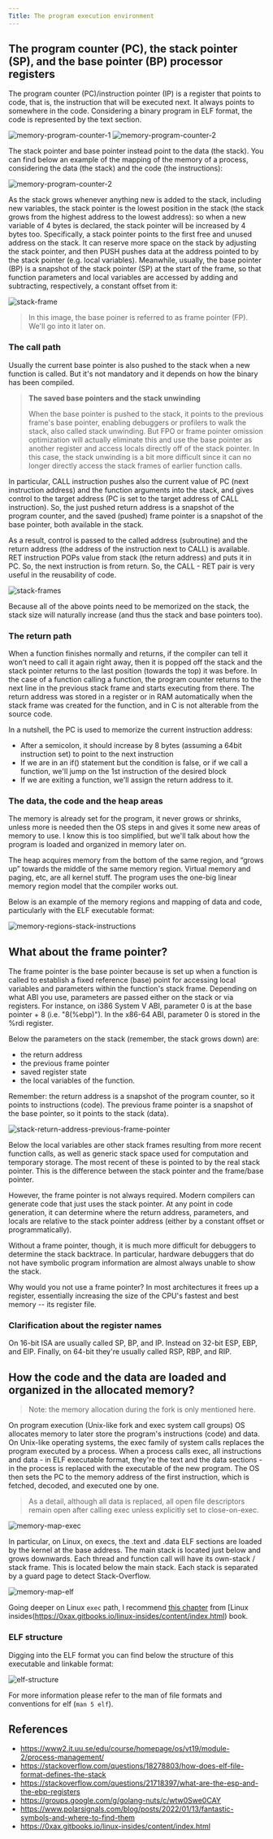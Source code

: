 ```yaml
---
Title: The program execution environment
---
```


## The program counter (PC), the stack pointer (SP), and the base pointer (BP) processor registers

The program counter (PC)/instruction pointer (IP) is a register that points to code, that is, the instruction that will be executed next.
It always points to somewhere in the code. Considering a binary program in ELF format, the code is represented by the text section.

![memory-program-counter-1](https://raw.githubusercontent.com/maxgio92/notes/14bdde325f646b53ee0b6501f0ba9d3ecbaded4f/content/notes/memory-cpu-program-counter.gif)
![memory-program-counter-2](https://raw.githubusercontent.com/maxgio92/notes/14bdde325f646b53ee0b6501f0ba9d3ecbaded4f/content/notes/memory-cpu-program-counter-1.gif)

The stack pointer and base pointer instead point to the data (the stack).
You can find below an example of the mapping of the memory of a process, considering the data (the stack) and the code (the instructions):

![memory-program-counter-2](https://raw.githubusercontent.com/maxgio92/notes/3db4d57bd2a84df56925e19ab24b03badfd649f1/content/notes/memory-process-data-code.png)

As the stack grows whenever anything new is added to the stack, including new variables, the stack pointer is the lowest position in the stack (the stack grows from the highest address to the lowest address): so when a new variable of 4 bytes is declared, the stack pointer will be increased by 4 bytes too.
Specifically, a stack pointer points to the first free and unused address on the stack.
It can reserve more space on the stack by adjusting the stack pointer, and then PUSH pushes data at the address pointed to by the stack pointer (e.g. local variables).
Meanwhile, usually, the base pointer (BP) is a snapshot of the stack pointer (SP) at the start of the frame, so that function parameters and local variables are accessed by adding and subtracting, respectively, a constant offset from it:

![stack-frame](https://raw.githubusercontent.com/maxgio92/notes/14bdde325f646b53ee0b6501f0ba9d3ecbaded4f/content/notes/memory-stack-frames-simple.png)
> In this image, the base poiner is referred to as frame pointer (FP). We'll go into it later on.

### The call path

Usually the current base pointer is also pushed to the stack when a new function is called. But it's not mandatory and it depends on how the binary has been compiled.

> **The saved base pointers and the stack unwinding**
> 
> When the base pointer is pushed to the stack, it points to the previous frame's base pointer, enabling debuggers or profilers to walk the stack, also called stack unwinding. But FPO or frame pointer omission optimization will actually eliminate this and use the base pointer as another register and access locals directly off of the stack pointer. In this case, the stack unwinding is a bit more difficult since it can no longer directly access the stack frames of earlier function calls.

In particular, CALL instruction pushes also the current value of PC (next instruction address) and the function arguments into the stack, and gives control to the target address (PC is set to the target address of CALL instruction).
So, the just pushed return address is a snapshot of the program counter, and the saved (pushed) frame pointer is a snapshot of the base pointer, both available in the stack.

As a result, control is passed to the called address (subroutine) and the return address (the address of the instruction next to CALL) is available.
RET instruction POPs value from stack (the return address) and puts it in PC.
So, the next instruction is from return.
So, the CALL - RET pair is very useful in the reusability of code.

![stack-frames](https://raw.githubusercontent.com/maxgio92/notes/14bdde325f646b53ee0b6501f0ba9d3ecbaded4f/content/notes/memory-stack-frames.png)

Because all of the above points need to be memorized on the stack, the stack size will naturally increase (and thus the stack and base pointers too).

### The return path

When a function finishes normally and returns, if the compiler can tell it won’t need to call it again right away, then it is popped off the stack and the stack pointer returns to the last position (towards the top) it was before. In the case of a function calling a function, the program counter returns to the next line in the previous stack frame and starts executing from there. The return address was stored in a register or in RAM automatically when the stack frame was created for the function, and in C is not alterable from the source code.

In a nutshell, the PC is used to memorize the current instruction address:
- After a semicolon, it should increase by 8 bytes (assuming a 64bit instruction set) to point to the next instruction
- If we are in an if() statement but the condition is false, or if we call a function, we'll jump on the 1st instruction of the desired block
- If we are exiting a function, we'll assign the return address to it.

### The data, the code and the heap areas

The memory is already set for the program, it never grows or shrinks, unless more is needed then the OS steps in and gives it some new areas of memory to use.
I know this is too simplified, but we'll talk about how the program is loaded and organized in memory later on. 

The heap acquires memory from the bottom of the same region, and “grows up” towards the middle of the same memory region.
Virtual memory and paging, etc, are all kernel stuff. The program uses the one-big linear memory region model that the compiler works out.

Below is an example of the memory regions and mapping of data and code, particularly with the ELF executable format:

![memory-regions-stack-instructions](https://raw.githubusercontent.com/maxgio92/notes/68c5220995702493845a3d96cc9d6dc7ce61ec8f/content/notes/memory-regions-allocations.jpg)

## What about the frame pointer?

The frame pointer is the base pointer because is set up when a function is called to establish a fixed reference (base) point for accessing local variables and parameters within the function's stack frame. Depending on what ABI you use, parameters are passed either on the stack or via registers. For instance, on i386 System V ABI, parameter 0 is at the base pointer + 8 (i.e. "8(%ebp)"). In the x86-64 ABI, parameter 0 is stored in the %rdi register.

Below the parameters on the stack (remember, the stack grows down) are:
- the return address
- the previous frame pointer
- saved register state
- the local variables of the function.

Remember: the return address is a snapshot of the program counter, so it points to instructions (code).
The previous frame pointer is a snapshot of the base pointer, so it points to the stack (data).

![stack-return-address-previous-frame-pointer](https://raw.githubusercontent.com/maxgio92/notes/5ab379b18942d782ac152cc81ad9029ae15d8dd1/content/notes/memory-stack-ip-bp.png)

Below the local variables are other stack frames resulting from more recent function calls, as well as generic stack space used for computation and temporary storage. The most recent of these is pointed to by the real stack pointer. This is the difference between the stack pointer and the frame/base pointer.

However, the frame pointer is not always required. Modern compilers can generate code that just uses the stack pointer. At any point in code generation, it can determine where the return address, parameters, and locals are relative to the stack pointer address (either by a constant offset or programmatically).

Without a frame pointer, though, it is much more difficult for debuggers to determine the stack backtrace. In particular, hardware debuggers that do not have symbolic program information are almost always unable to show the stack.

Why would you not use a frame pointer? In most architectures it frees up a register, essentially increasing the size of the CPU's fastest and best memory -- its register file.

### Clarification about the register names

On 16-bit ISA are usually called SP, BP, and IP.
Instead on 32-bit ESP, EBP, and EIP.
Finally, on 64-bit they're usually called RSP, RBP, and RIP.

## How the code and the data are loaded and organized in the allocated memory?

> Note: the memory allocation during the fork is only mentioned here.

On program execution (Unix-like fork and exec system call groups) OS allocates memory to later store the program's instructions (code) and data.
On Unix-like operating systems, the exec family of system calls replaces the program executed by a process.
When a process calls exec, all instructions and data - in ELF executable format, they're the text and the data sections - in the process is replaced with the executable of the new program.
The OS then sets the PC to the memory address of the first instruction, which is fetched, decoded, and executed one by one.
> As a detail, although all data is replaced, all open file descriptors remain open after calling exec unless explicitly set to close-on-exec.

![memory-map-exec](https://raw.githubusercontent.com/maxgio92/notes/d3bf6f231c330ba746354cc463469245fc9de7bc/content/notes/memory-map-exec.png)

In particular, on Linux, on execs, the .text and .data ELF sections are loaded by the kernel at the base address.
The main stack is located just below and grows downwards.
Each thread and function call will have its own-stack / stack frame.
This is located below the main stack.
Each stack is separated by a guard page to detect Stack-Overflow.

![memory-map-elf](https://raw.githubusercontent.com/maxgio92/notes/d3bf6f231c330ba746354cc463469245fc9de7bc/content/notes/memory-map-elf.png)

Going deeper on Linux `exec` path, I recommend [this chapter](https://github.com/0xAX/linux-insides/blob/f7c6b82a5c02309f066686dde697f4985645b3de/SysCall/linux-syscall-4.md#execve-system-call) from [Linux insides(https://0xax.gitbooks.io/linux-insides/content/index.html) book.

### ELF structure

Digging into the ELF format you can find below the structure of this executable and linkable format:

![elf-structure](https://raw.githubusercontent.com/maxgio92/notes/20f4417f50afb71a79a8712decea1f76ffc16cc9/content/notes/elf-dissection.avif)

For more information please refer to the man of file formats and conventions for elf (`man 5 elf`).

## References

* https://www2.it.uu.se/edu/course/homepage/os/vt19/module-2/process-management/
* https://stackoverflow.com/questions/18278803/how-does-elf-file-format-defines-the-stack
* https://stackoverflow.com/questions/21718397/what-are-the-esp-and-the-ebp-registers
* https://groups.google.com/g/golang-nuts/c/wtw0Swe0CAY
* https://www.polarsignals.com/blog/posts/2022/01/13/fantastic-symbols-and-where-to-find-them
* https://0xax.gitbooks.io/linux-insides/content/index.html
